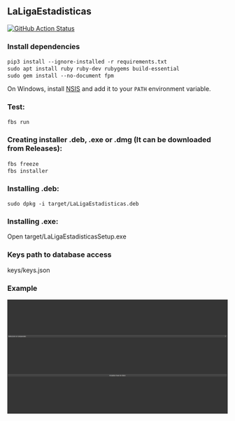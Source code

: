 ## LaLigaEstadisticas

[![GitHub Action 
Status](https://github.com/alvaro0308/LaLigaEstadisticas/actions/workflows/workflow.yaml/badge.svg)](https://github.com/alvaro0308/)

### Install dependencies
```
pip3 install --ignore-installed -r requirements.txt 
sudo apt install ruby ruby-dev rubygems build-essential
sudo gem install --no-document fpm
```

On Windows, install [NSIS](http://nsis.sourceforge.net/Main_Page) and add it to your `PATH` environment variable.

### Test:
```
fbs run
```

### Creating installer .deb, .exe or .dmg (It can be downloaded from Releases):
```
fbs freeze
fbs installer
``` 

### Installing .deb:
```
sudo dpkg -i target/LaLigaEstadisticas.deb
```

### Installing .exe:

Open target/LaLigaEstadisticasSetup.exe

### Keys path to database access

keys/keys.json

### Example
![](https://github.com/alvaro0308/LaLigaEstadisticas/blob/master/src/main/resources/gif.gif)
